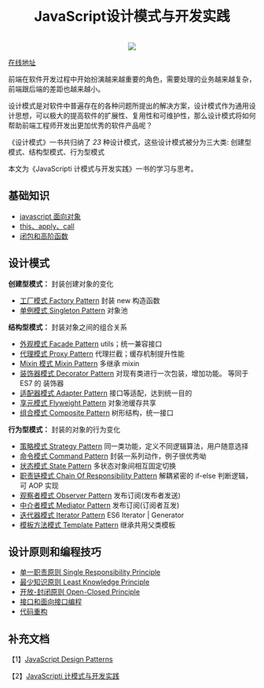 <h1 align="center" style="margin: 30px 0 35px;">JavaScript设计模式与开发实践</h1>
<p align="center">
 <a href="https://travis-ci.org/github/Provenr/javascript-Design-Patterns"><img src="https://travis-ci.org/Provenr/javascript-Design-Patterns.svg?branch=master" /></a>
</p>

[在线地址]()

前端在软件开发过程中开始扮演越来越重要的角色，需要处理的业务越来越复杂，前端跟后端的差距也越来越小。

设计模式是对软件中普遍存在的各种问题所提出的解决方案，设计模式作为通用设计思想，可以极大的提高软件的扩展性、复用性和可维护性，那么设计模式将如何帮助前端工程师开发出更加优秀的软件产品呢？

《设计模式》一书共归纳了 <i class="focus">23</i> 种设计模式，这些设计模式被分为三大类: 创建型模式、结构型模式、行为型模式

本文为《JavaScripti 计模式与开发实践》一书的学习与思考。

## 基础知识

- [javascript 面向对象](/javascript面向对象.html)
- [this、apply、call](/this、apply、call.html)
- [闭包和高阶函数](/闭包和高阶函数.html)

## 设计模式

**创建型模式：** 封装创建对象的变化

- [工厂模式 Factory Pattern](/工厂模式.html) 封装 new 构造函数
- [单例模式 Singleton Pattern](/单例模式.html) 对象池

**结构型模式：** 封装对象之间的组合关系

- [外观模式 Facade Pattern](/外观模式.html) utils；统一兼容接口
- [代理模式 Proxy Pattern](/代理模式.html) 代理拦截；缓存机制提升性能
- [Mixin 模式 Mixin Pattern](/Mixin模式.html) 多继承 mixin
- [装饰器模式 Decorator Pattern](/装饰器模式.html) 对现有类进行一次包装，增加功能。 等同于 ES7 的 装饰器
- [适配器模式 Adapter Pattern](/适配器模式.html) 接口等适配，达到统一目的
- [享元模式 Flyweight Pattern](/享元模式.html) 对象池缓存共享
- [组合模式 Composite Pattern](/组合模式.html) 树形结构，统一接口

**行为型模式：** 封装的对象的行为变化

- [策略模式 Strategy Pattern](/策略模式.html) 同一类功能，定义不同逻辑算法，用户随意选择
- [命令模式 Command Pattern](/命令模式.html) 封装一系列动作，例子很优秀呦
- [状态模式 State Pattern](/状态模式.html) 多状态对象间相互固定切换
- [职责链模式 Chain Of Responsibility Pattern](/职责链模式.html) 解耦紧密的 if-else 判断逻辑，可 AOP 实现
- [观察者模式 Observer Pattern](/观察者模式.html) 发布订阅(发布者发送)
- [中介者模式 Mediator Pattern](/中介者模式.html) 发布订阅(订阅者互发)
- [迭代器模式 Iterator Pattern](/迭代器模式.html) ES6 Iterator | Generator
- [模板方法模式 Template Pattern](/模板方法模式.html) 继承共用父类模板

## 设计原则和编程技巧

- [单一职责原则 Single Responsibility Principle](/单一职责原则.html)
- [最少知识原则 Least Knowledge Principle](/最少知识原则.html)
- [开放-封闭原则 Open-Closed Principle](/开放-封闭原则.html)
- [接口和面向接口编程](/接口和面向接口编程.html)
- [代码重构](/代码重构.html)

## 补充文档

【1】[JavaScript Design Patterns](https://medium.com/better-programming/javascript-design-patterns-25f0faaaa15)

【2】[JavaScripti 计模式与开发实践](https://www.kancloud.cn/wengwang/read_1/436074)
